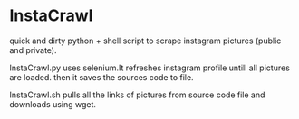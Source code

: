 # InstaCrawl
quick and dirty python + shell script to scrape instagram pictures (public and private).

InstaCrawl.py uses selenium.It refreshes instagram profile untill all pictures are loaded.
then it saves the sources code to file.

InstaCrawl.sh pulls all the links of pictures from source code file and downloads using wget.

